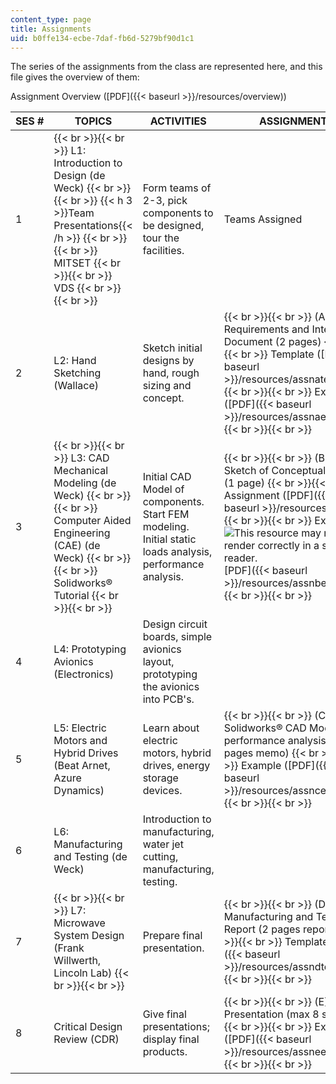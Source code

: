 ```yaml
---
content_type: page
title: Assignments
uid: b0ffe134-ecbe-7daf-fb6d-5279bf90d1c1
---
```


The series of the assignments from the class are represented here, and this file gives the overview of them:

Assignment Overview ([PDF]({{< baseurl >}}/resources/overview))

| SES # | TOPICS | ACTIVITIES | ASSIGNMENTS |
| --- | --- | --- | --- |
| 1 |  {{< br >}}{{< br >}} L1: Introduction to Design (de Weck) {{< br >}}{{< br >}} {{< h 3 >}}Team Presentations{{< /h >}} {{< br >}}{{< br >}} MITSET {{< br >}}{{< br >}} VDS {{< br >}}{{< br >}}  | Form teams of 2-3, pick components to be designed, tour the facilities. | Teams Assigned |
| 2 | L2: Hand Sketching (Wallace) | Sketch initial designs by hand, rough sizing and concept. |  {{< br >}}{{< br >}} (A) Requirements and Interface Document (2 pages) {{< br >}}{{< br >}} Template ([PDF]({{< baseurl >}}/resources/assnatemplate)) {{< br >}}{{< br >}} Example ([PDF]({{< baseurl >}}/resources/assnaexamp)) {{< br >}}{{< br >}}  |
| 3 |  {{< br >}}{{< br >}} L3: CAD Mechanical Modeling (de Weck) {{< br >}}{{< br >}} Computer Aided Engineering (CAE) (de Weck) {{< br >}}{{< br >}} Solidworks® Tutorial {{< br >}}{{< br >}}  | Initial CAD Model of components. Start FEM modeling. Initial static loads analysis, performance analysis. |  {{< br >}}{{< br >}} (B) Hand Sketch of Conceptual Design (1 page) {{< br >}}{{< br >}} Assignment ([PDF]({{< baseurl >}}/resources/assnb)) {{< br >}}{{< br >}} Example (![This resource may not render correctly in a screen reader.](/images/inacessible.gif)[PDF]({{< baseurl >}}/resources/assnbexamp)) {{< br >}}{{< br >}}  |
| 4 | L4: Prototyping Avionics (Electronics) | Design circuit boards, simple avionics layout, prototyping the avionics into PCB's. | &nbsp; |
| 5 | L5: Electric Motors and Hybrid Drives (Beat Arnet, Azure Dynamics) | Learn about electric motors, hybrid drives, energy storage devices. |  {{< br >}}{{< br >}} (C) Solidworks® CAD Model, performance analysis (5 pages memo) {{< br >}}{{< br >}} Example ([PDF]({{< baseurl >}}/resources/assncexamp)) {{< br >}}{{< br >}}  |
| 6 | L6: Manufacturing and Testing (de Weck) | Introduction to manufacturing, water jet cutting, manufacturing, testing. | &nbsp; |
| 7 |  {{< br >}}{{< br >}} L7: Microwave System Design (Frank Willwerth, Lincoln Lab) {{< br >}}{{< br >}}  | Prepare final presentation. |  {{< br >}}{{< br >}} (D) Manufacturing and Test Report (2 pages report) {{< br >}}{{< br >}} Template ([PDF]({{< baseurl >}}/resources/assndtemp)) {{< br >}}{{< br >}}  |
| 8 | Critical Design Review (CDR) | Give final presentations; display final products. |  {{< br >}}{{< br >}} (E) CDR Presentation (max 8 slides) {{< br >}}{{< br >}} Example ([PDF]({{< baseurl >}}/resources/assneexamp)) {{< br >}}{{< br >}}